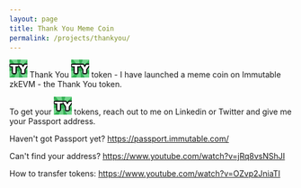 ```yaml
---
layout: page
title: Thank You Meme Coin
permalink: /projects/thankyou/
---
```


![TY](./ty-32-32-animated.gif) Thank You ![TY](./ty-32-32-animated.gif) token - I have launched a meme coin on Immutable zkEVM - the Thank You token.

To get your ![TY](./ty-32-32-animated.gif) tokens, reach out to me on Linkedin or Twitter and give me your Passport address.

Haven't got Passport yet? https://passport.immutable.com/

Can't find your address? https://www.youtube.com/watch?v=jRq8vsNShJI

How to transfer tokens: https://www.youtube.com/watch?v=OZvp2JniaTI
